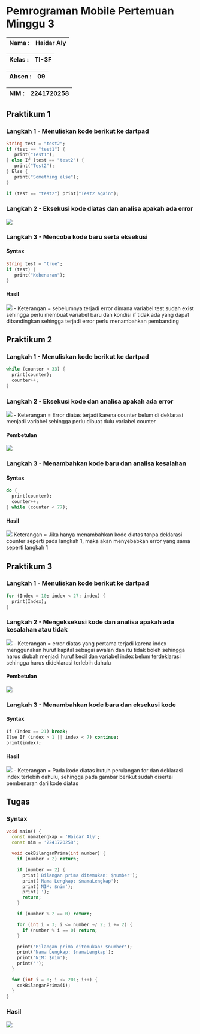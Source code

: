 # Pemrograman Mobile Pertemuan Minggu 3

| Nama  :   | Haidar Aly |
| :--------: | :-------: |

| Kelas :  | TI-3F    |
| :--------: | :-------: |

| Absen : |  09  |
| :--------: | :-------: |

| NIM   :  | 2241720258   |
| :--------: | :-------: |

## Praktikum 1
### Langkah 1 - Menuliskan kode berikut ke dartpad
``` dart
String test = "test2";
if (test == "test1") {
   print("Test1");
} else If (test == "test2") {
   print("Test2");
} Else {
   print("Something else");
}

if (test == "test2") print("Test2 again");
```
### Langkah 2 - Eksekusi kode diatas dan analisa apakah ada error
<img src="assets/Praktikum1-Langkah2.png"/>

### Langkah 3 - Mencoba kode baru serta eksekusi
#### Syntax
``` dart
String test = "true";
if (test) {
   print("Kebenaran");
}
```
#### Hasil
<img src="assets/Praktikum1-Langkah3.png"/>
- Keterangan = sebelumnya terjadi error dimana variabel test sudah exist sehingga perlu membuat variabel baru dan kondisi if tidak ada yang dapat dibandingkan sehingga terjadi error perlu menambahkan pembanding

## Praktikum 2
### Langkah 1 - Menuliskan kode berikut ke dartpad
```dart
while (counter < 33) {
  print(counter);
  counter++;
}
```

### Langkah 2 - Eksekusi kode dan analisa apakah ada error
<img src="assets/Praktikum2-Langkah2-error.png"/>
- Keterangan = Error diatas terjadi karena counter belum di deklarasi menjadi variabel sehingga perlu dibuat dulu variabel counter

#### Pembetulan
<img src="assets/Praktikum2-Langkah2.png"/>

### Langkah 3 - Menambahkan kode baru dan analisa kesalahan
#### Syntax
```dart
do {
  print(counter);
  counter++;
} while (counter < 77);
```

#### Hasil
<img src="assets/Praktikum2-Langkah3.png"/>
Keterangan = Jika hanya menambahkan kode diatas tanpa deklarasi counter seperti pada langkah 1, maka akan menyebabkan error yang sama seperti langkah 1

## Praktikum 3
### Langkah 1 - Menuliskan kode berikut ke dartpad
```dart
for (Index = 10; index < 27; index) {
  print(Index);
}
```

### Langkah 2 - Mengeksekusi kode dan analisa apakah ada kesalahan atau tidak
<img src="assets/Praktikum3-Langkah2-error.png"/>
- Keterangan = error diatas yang pertama terjadi karena index menggunakan huruf kapital sebagai awalan dan itu tidak boleh sehingga harus diubah menjadi huruf kecil dan variabel index belum terdeklarasi sehingga harus dideklarasi terlebih dahulu

#### Pembetulan
<img src="assets/Praktikum3-Langkah2.png"/>

### Langkah 3 - Menambahkan kode baru dan eksekusi kode
#### Syntax
```dart
If (Index == 21) break;
Else If (index > 1 || index < 7) continue;
print(index);
```

#### Hasil
<img src="assets/Praktikum3-Langkah3.png"/>
- Keterangan = Pada kode diatas butuh perulangan for dan deklarasi index terlebih dahulu, sehingga pada gambar berikut sudah disertai pembenaran dari kode diatas

## Tugas
### Syntax
```dart
void main() {
  const namaLengkap = 'Haidar Aly';
  const nim = '2241720258';

  void cekBilanganPrima(int number) {
    if (number < 2) return;

    if (number == 2) {
      print('Bilangan prima ditemukan: $number');
      print('Nama Lengkap: $namaLengkap');
      print('NIM: $nim');
      print('');
      return;
    }

    if (number % 2 == 0) return;

    for (int i = 3; i <= number ~/ 2; i += 2) {
      if (number % i == 0) return;
    }

    print('Bilangan prima ditemukan: $number');
    print('Nama Lengkap: $namaLengkap');
    print('NIM: $nim');
    print('');
  }

  for (int i = 0; i <= 201; i++) {
    cekBilanganPrima(i);
  }
}
```
### Hasil
<img src="assets/Tugas.png"/>